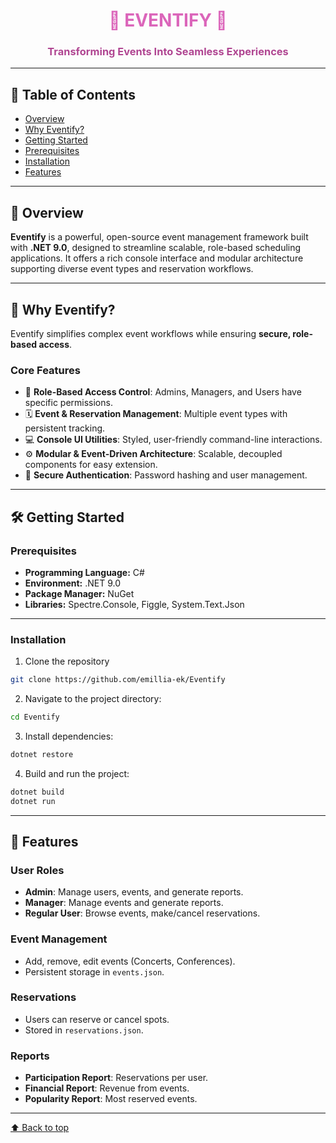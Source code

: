 <div align="center">
  <h1 style="color:#db65ba;">🎉 EVENTIFY 🎉</h1>
  <h3 style="color:#b04692;">Transforming Events Into Seamless Experiences</h3>
</div>

---

## 🚀 Table of Contents
- [Overview](#overview)
- [Why Eventify?](#why-eventify)
- [Getting Started](#getting-started)
- [Prerequisites](#prerequisites)
- [Installation](#installation)
- [Features](#features)

---

## 📝 Overview
**Eventify** is a powerful, open-source event management framework built with **.NET 9.0**, designed to streamline scalable, role-based scheduling applications. It offers a rich console interface and modular architecture supporting diverse event types and reservation workflows.  

---

## 🌟 Why Eventify?
Eventify simplifies complex event workflows while ensuring **secure, role-based access**.  

### Core Features
- 🎯 **Role-Based Access Control**: Admins, Managers, and Users have specific permissions.  
- 🗓️ **Event & Reservation Management**: Multiple event types with persistent tracking.  
- 💻 **Console UI Utilities**: Styled, user-friendly command-line interactions.  
- ⚙️ **Modular & Event-Driven Architecture**: Scalable, decoupled components for easy extension.  
- 🔐 **Secure Authentication**: Password hashing and user management.

---

## 🛠️ Getting Started

### Prerequisites
- **Programming Language:** C#  
- **Environment:** .NET 9.0  
- **Package Manager:** NuGet  
- **Libraries:** Spectre.Console, Figgle, System.Text.Json

---

### Installation

1. Clone the repository
```bash
git clone https://github.com/emillia-ek/Eventify
```
2. Navigate to the project directory:
```bash
cd Eventify
```
3. Install dependencies:
```bash
dotnet restore
```
4. Build and run the project:
```bash
dotnet build
dotnet run
```

---

## 🎯 Features

### User Roles
- **Admin**: Manage users, events, and generate reports.  
- **Manager**: Manage events and generate reports.  
- **Regular User**: Browse events, make/cancel reservations.

### Event Management
- Add, remove, edit events (Concerts, Conferences).  
- Persistent storage in `events.json`.  

### Reservations
- Users can reserve or cancel spots.  
- Stored in `reservations.json`.

### Reports
- **Participation Report**: Reservations per user.  
- **Financial Report**: Revenue from events.  
- **Popularity Report**: Most reserved events.

---

[⬆ Back to top](#eventify)
